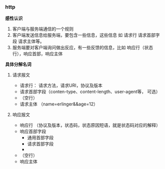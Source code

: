 ### http 
**感性认识**   
1. 客户端与服务端通信的一个规则   
2. 客户端发送信息给服务端，要包含一些信息，这些信息 如 请求行 请求首部字段  请求主体等。   
3. 服务端要对客户端询问做出反应，有一些反馈的信息，比如 响应行（状态行），响应首部，响应主体

**具体分解名词**
1. 请求报文
    - 请求行： 请求方法，请求URI，协议及版本
    - 请求首部字段（conten-type、content-length、user-agent等， 可选）
    - （空行）
    - 请求主体 （name=erlinger&&age=12）

2. 响应报文
    - 响应行 （协议及版本，状态码，状态原因短语，就是状态码对应的解释）
    - 响应首部字段
        - 通用首部字段
        - 请求首部字段
        - 
    - （空行）
    - 响应主体